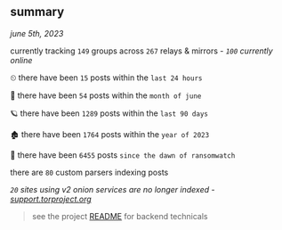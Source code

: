 
## summary
_june 5th, 2023_

currently tracking `149` groups across `267` relays & mirrors - _`100` currently online_

⏲ there have been `15` posts within the `last 24 hours`

🦈 there have been `54` posts within the `month of june`

🪐 there have been `1289` posts within the `last 90 days`

🏚 there have been `1764` posts within the `year of 2023`

🦕 there have been `6455` posts `since the dawn of ransomwatch`

there are `80` custom parsers indexing posts

_`20` sites using v2 onion services are no longer indexed - [support.torproject.org](https://support.torproject.org/onionservices/v2-deprecation/)_

> see the project [README](https://github.com/joshhighet/ransomwatch#ransomwatch--) for backend technicals
